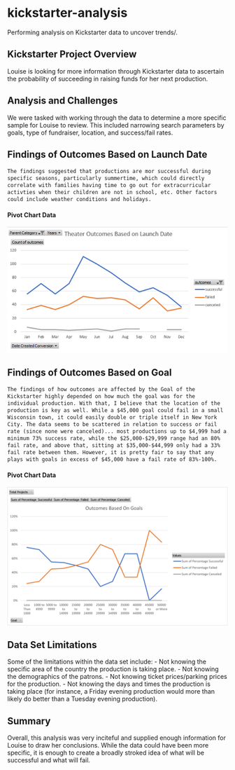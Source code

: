 # kickstarter-analysis
Performing analysis on Kickstarter data to uncover trends/.

## **Kickstarter Project Overview**

Louise is looking for more information through Kickstarter data to ascertain the probability of succeeding in raising funds for her next production.


## **Analysis and Challenges**

We were tasked with working through the data to determine a more specific sample for Louise to review. This included narrowing search parameters by goals, type of fundraiser, location, and success/fail rates. 

## **Findings of Outcomes Based on Launch Date**

	The findings suggested that productions are mor successful during specific seasons, particularly summertime, which could directly correlate with families having time to go out for extracurricular activties when their children are not in school, etc. Other factors could include weather conditions and holidays. 

#### Pivot Chart Data
![Theater Outcomes vs Launch](resources/Theater_Outcomes_vs_Launch.png)


## **Findings of Outcomes Based on Goal**
	
	The findings of how outcomes are affected by the Goal of the Kickstarter highly depended on how much the goal was for the individual production. With that, I believe that the location of the production is key as well. While a $45,000 goal could fail in a small Wisconsin town, it could easily double or triple itself in New York City. The data seems to be scattered in relation to success or fail rate (since none were canceled)... most productions up to $4,999 had a minimum 73% success rate, while the $25,000-$29,999 range had an 80% fail rate, and above that, sitting at $35,000-$44,999 only had a 33% fail rate between them. However, it is pretty fair to say that any plays with goals in excess of $45,000 have a fail rate of 83%-100%.

#### Pivot Chart Data
![Outcomes vs Goal](resources/Outcomes_vs_Goals.png)


## **Data Set Limitations**
Some of the limitations within the data set include: 
	- Not knowing the specific area of the country the production is taking place. 
	- Not knowing the demographics of the patrons. 
	- Not knowing ticket prices/parking prices for the production. 
	- Not knowing the days and times the production is taking place (for instance, a Friday evening production would more than likely do better than a Tuesday evening production). 

## **Summary**

Overall, this analysis was very inciteful and supplied enough information for Louise to draw her conclusions. While the data could have been more specific, it is enough to create a broadly stroked idea of what will be successful and what will fail. 
